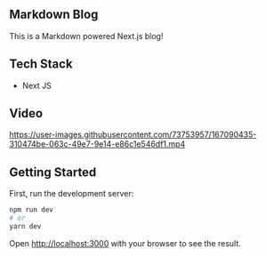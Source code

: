 ## Markdown Blog
This is a Markdown powered Next.js blog!

## Tech Stack

- Next JS

## Video 

https://user-images.githubusercontent.com/73753957/167090435-310474be-063c-49e7-9e14-e86c1e546df1.mp4


## Getting Started

First, run the development server:

```bash
npm run dev
# or
yarn dev
```

Open [http://localhost:3000](http://localhost:3000) with your browser to see the result.
